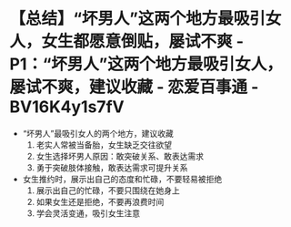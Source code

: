 # 【总结】“坏男人”这两个地方最吸引女人，女生都愿意倒贴，屡试不爽 - P1：“坏男人”这两个地方最吸引女人，屡试不爽，建议收藏 - 恋爱百事通 - BV16K4y1s7fV

-   “坏男人”最吸引女人的两个地方，建议收藏
    1.  老实人常被当备胎，女生缺乏交往欲望
    2.  女生选择坏男人原因：敢突破关系、敢表达需求
    3.  勇于突破肢体接触，敢表达需求可提升关系
-   女生推约时，展示出自己的态度和忙碌，不要轻易被拒绝
    1.  展示出自己的忙碌，不要只围绕在她身上
    2.  如果女生还是拒绝，不要再浪费时间
    3.  学会灵活变通，吸引女生注意